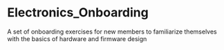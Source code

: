 # Electronics_Onboarding
A set of onboarding exercises for new members to familiarize themselves with the basics of hardware and firmware design

